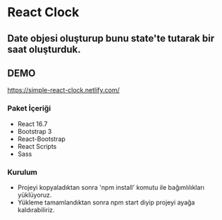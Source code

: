 # React Clock

##  Date objesi oluşturup  bunu state'te tutarak bir saat oluşturduk.

## DEMO
https://simple-react-clock.netlify.com/

### Paket İçeriği 

 * React 16.7
 * Bootstrap 3
 * React-Bootstrap
 * React Scripts
 * Sass
  
### Kurulum
  
  * Projeyi kopyaladıktan sonra 'npm install' komutu ile bağımlılıkları yüklüyoruz.
  * Yükleme tamamlandıktan sonra npm start diyip projeyi ayağa kaldırabiliriz.
